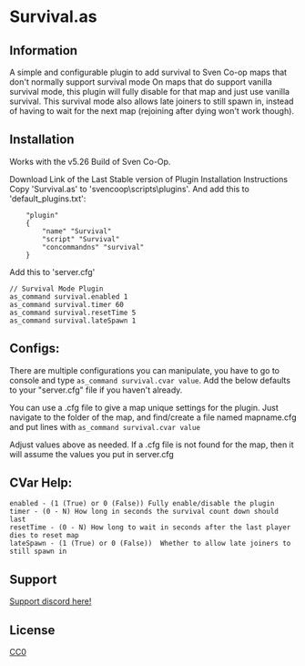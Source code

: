 # Survival.as

## Information
A simple and configurable plugin to add survival to Sven Co-op maps that don't normally support survival mode
On maps that do support vanilla survival mode, this plugin will fully disable for that map and just use vanilla survival.
This survival mode also allows late joiners to still spawn in, instead of having to wait for the next map (rejoining after dying won't work though).

## Installation 
Works with the v5.26 Build of Sven Co-Op.    

Download Link of the Last Stable version of Plugin
Installation Instructions
Copy 'Survival.as' to 'svencoop\scripts\plugins'. And add this to 'default_plugins.txt':

```
    "plugin"
    {
        "name" "Survival"
        "script" "Survival"
        "concommandns" "survival"
    }
```

Add this to 'server.cfg'

```
// Survival Mode Plugin
as_command survival.enabled 1
as_command survival.timer 60
as_command survival.resetTime 5
as_command survival.lateSpawn 1
```
  
## Configs:
There are multiple configurations you can manipulate, you have to go to console and type `as_command survival.cvar value`.
Add the below defaults to your "server.cfg" file if you haven't already.

You can use a .cfg file to give a map unique settings for the plugin.
Just navigate to the folder of the map, and find/create a file named mapname.cfg and put lines with `as_command survival.cvar value`

Adjust values above as needed. If a .cfg file is not found for the map, then it will assume the values you put in server.cfg

## CVar Help:
```
enabled - (1 (True) or 0 (False)) Fully enable/disable the plugin
timer - (0 - N) How long in seconds the survival count down should last
resetTime - (0 - N) How long to wait in seconds after the last player dies to reset map
lateSpawn - (1 (True) or 0 (False))  Whether to allow late joiners to still spawn in
```

## Support

[Support discord here!]( https://discord.gg/3tP3Tqu983)

## License

[CC0](https://creativecommons.org/public-domain/cc0/)
